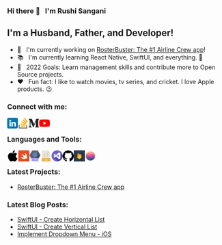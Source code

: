 ### Hi there :wave: &nbsp; I'm Rushi Sangani

## I'm a Husband, Father, and Developer! 
- :iphone: &nbsp; I'm currently working on [RosterBuster: The #1 Airline Crew app](https://rosterbuster.aero)!
- :books: &nbsp; I'm currently learning React Native, SwiftUI, and everything. :rofl:
- :handshake: &nbsp; 2022 Goals: Learn management skills and contribute more to Open Source projects.
- :heart: &nbsp; Fun fact: I like to watch movies, tv series, and cricket. I love Apple products. :wink:

### Connect with me:
[<img align="left" alt="rushisangani | LinkedIn" width="25px" src="./icons/linkedin.png" />][linkedin]
[<img align="left" alt="rushisangani | StackOverflow" width="25px" src="./icons/stack-overflow.png" />][stackoverflow]
[<img align="left" alt="rushisangani | Medium" width="25px" src="./icons/medium.png" />][medium]
[<img align="left" alt="rushisangani | YouTube" width="25px" src="./icons/youtube.png" />][youtube]

<br />

### Languages and Tools:

[<img align="left" alt="iOS" width="26px" src="./icons/apple.png" />][ios]
[<img align="left" alt="Swift" width="26px" src="./icons/swift.png" />][swift]
[<img align="left" alt="React" width="26px" src="./icons/react.png" />][reactnative]
[<img align="left" alt="Javascript" width="26px" src="./icons/javascript.png" />][javascript]
[<img align="left" alt="Visual Studio Code" width="26px" src="./icons/visual-studio.png" />][vscode]
[<img align="left" alt="Github" width="26px" src="./icons/github.png" />][git]
[<img align="left" alt="Firebase" width="26px" src="./icons/firebase1.png" />][firebase]
[<img align="left" alt="Realm" width="26px" src="./icons/realm.png" />][realm]

<br />

### Latest Projects:
- [RosterBuster: The #1 Airline Crew app](https://apps.apple.com/us/app/rosterbuster-airline-crew-app/id1035558169#?platform=iphone)
<!-- - [VideoSDK: Interactive Video API Experiences for Developers](https://www.videosdk.live) -->


### Latest Blog Posts:
- [SwiftUI - Create Horizontal List](https://github-readme-medium-recent-article.vercel.app/medium/@rushisangani/0)
- [SwiftUI - Create Vertical List](https://github-readme-medium-recent-article.vercel.app/medium/@rushisangani/1)
- [Implement Dropdown Menu - iOS](https://github-readme-medium-recent-article.vercel.app/medium/@rushisangani/2)

<br />

[linkedin]: https://www.linkedin.com/in/rushisangani/
[stackoverflow]:https://stackoverflow.com/users/2753399/rushisangani
[medium]: https://medium.com/@rushisangani
[youtube]: https://www.youtube.com/channel/UCHKrGJHUtYX31meAEm9jFzw
[swift]: https://docs.swift.org/swift-book/LanguageGuide/TheBasics.html
[ios]: https://developer.apple.com/ios/
[xcode]: https://developer.apple.com/xcode/
[vscode]: https://code.visualstudio.com
[reactnative]: https://reactnative.dev
[javascript]: https://developer.mozilla.org/en-US/docs/Web/JavaScript
[git]: https://github.com/rushisangani/rushisangani/blob/master/README.md
[firebase]: https://firebase.google.com
[realm]: https://realm.io
